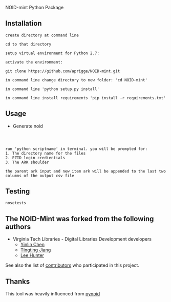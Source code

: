 NOID-mint Python Package

## Installation
```
create directory at command line

cd to that directory

setup virtual environment for Python 2.7: 

activate the environment: 

git clone https://github.com/aprigge/NOID-mint.git

in command line change directory to new folder: 'cd NOID-mint'

in command line 'python setup.py install'

in command line install requirements 'pip install -r requirements.txt'

```

## Usage
* Generate noid
```



run 'python scriptname' in terminal. you will be prompted for:
1. The directory name for the files
2. EZID login credientials
3. The ARK shoulder

the parent ark input and new item ark will be appended to the last two columns of the output csv file
```

## Testing
```
nosetests
```

## The NOID-Mint was forked from the following authors
* Virginia Tech Libraries - Digital Libraries Development developers
	* [Yinlin Chen](https://github.com/yinlinchen)
	* [Tingting Jiang](https://github.com/tingtingjh)
	* [Lee Hunter](https://github.com/whunter)

See also the list of [contributors](https://github.com/VTUL/NOID-mint/graphs/contributors) who participated in this project.

## Thanks
This tool was heavily influenced from [pynoid](https://github.com/no-reply/pynoid)
